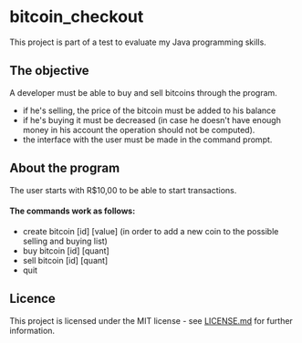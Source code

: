 # bitcoin_checkout

This project is part of a test to evaluate my Java programming skills.

## The objective
A developer must be able to buy and sell bitcoins through the program.
- if he's selling, the price of the bitcoin must be added to his balance
- if he's buying it must be decreased (in case he doesn't have enough money in his account the operation should not be computed).
- the interface with the user must be made in the command prompt.

## About the program
The user starts with R$10,00 to be able to start transactions.
#### The commands work as follows:
- create bitcoin [id] [value] (in order to add a new coin to the possible selling and buying list)
- buy bitcoin [id] [quant]
- sell bitcoin [id] [quant]
- quit

## Licence
This project is licensed under the MIT license - see [LICENSE.md](/LICENSE) for further information.
